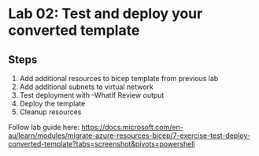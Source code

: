 # Lab 02: Test and deploy your converted template

## Steps

1. Add additional resources to bicep template from previous lab
2. Add additional subnets to virtual network
3. Test deployment with -WhatIf Review output
4. Deploy the template
5. Cleanup resources

Follow lab guide here: https://docs.microsoft.com/en-au/learn/modules/migrate-azure-resources-bicep/7-exercise-test-deploy-converted-template?tabs=screenshot&pivots=powershell
